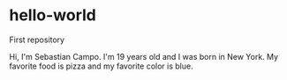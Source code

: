 # hello-world
First repository

Hi, I'm Sebastian Campo. I'm 19 years old and I was born in New York.
My favorite food is pizza and my favorite color is blue.
